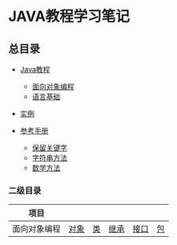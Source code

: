 # JAVA教程学习笔记
## 总目录
- [Java教程](https://github.com/ooyq/java-tutorial/blob/main/docs/java/README.md)
	- [面向对象编程](https://github.com/ooyq/java-tutorial/blob/main/docs/java/oop/README.md)
	- [语言基础](https://github.com/ooyq/java-tutorial/blob/main/docs/java/language-basics/README.md)

- [实例](https://github.com/ooyq/java-tutorial/blob/main/examples/)
- [参考手册]()
	- [保留关键字](https://github.com/ooyq/java-tutorial/blob/main/docs/java/reference/keywords.md)
	- [字符串方法](https://github.com/ooyq/java-tutorial/blob/main/docs/java/reference/string.md)
	- [数学方法](https://github.com/ooyq/java-tutorial/blob/main/docs/java/reference/math.md)


### 二级目录
| 项目 |   |   |   |   |   |
| :------------: | :------------: | :------------: | :------------: | :------------: | :------------: |
| 面向对象编程 | [对象](https://github.com/ooyq/java-tutorial/blob/main/docs/java/oop/object.md) | [类](https://github.com/ooyq/java-tutorial/blob/main/docs/java/oop/class.md) | [继承](https://github.com/ooyq/java-tutorial/blob/main/docs/java/oop/inheritance.md) | [接口](https://github.com/ooyq/java-tutorial/blob/main/docs/java/oop/interface.md) | [包](https://github.com/ooyq/java-tutorial/blob/main/docs/java/oop/package.md) |